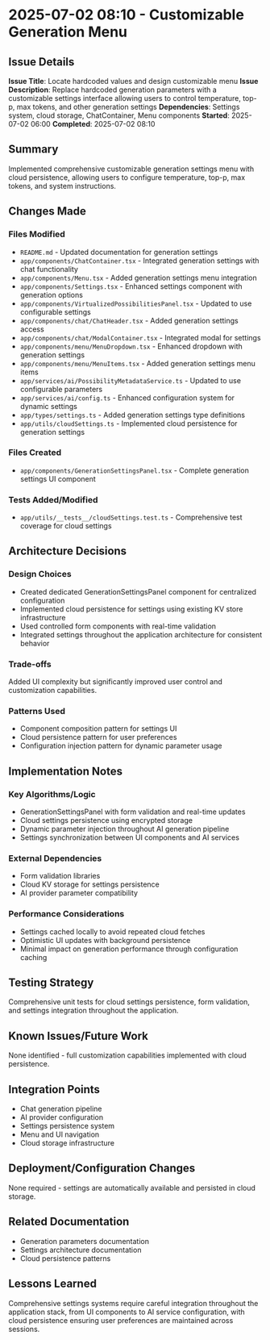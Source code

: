 # 2025-07-02 08:10 - Customizable Generation Menu

## Issue Details
**Issue Title**: Locate hardcoded values and design customizable menu
**Issue Description**: Replace hardcoded generation parameters with a customizable settings interface allowing users to control temperature, top-p, max tokens, and other generation settings
**Dependencies**: Settings system, cloud storage, ChatContainer, Menu components
**Started**: 2025-07-02 06:00
**Completed**: 2025-07-02 08:10

## Summary
Implemented comprehensive customizable generation settings menu with cloud persistence, allowing users to configure temperature, top-p, max tokens, and system instructions.

## Changes Made

### Files Modified
- `README.md` - Updated documentation for generation settings
- `app/components/ChatContainer.tsx` - Integrated generation settings with chat functionality
- `app/components/Menu.tsx` - Added generation settings menu integration
- `app/components/Settings.tsx` - Enhanced settings component with generation options
- `app/components/VirtualizedPossibilitiesPanel.tsx` - Updated to use configurable settings
- `app/components/chat/ChatHeader.tsx` - Added generation settings access
- `app/components/chat/ModalContainer.tsx` - Integrated modal for settings
- `app/components/menu/MenuDropdown.tsx` - Enhanced dropdown with generation settings
- `app/components/menu/MenuItems.tsx` - Added generation settings menu items
- `app/services/ai/PossibilityMetadataService.ts` - Updated to use configurable parameters
- `app/services/ai/config.ts` - Enhanced configuration system for dynamic settings
- `app/types/settings.ts` - Added generation settings type definitions
- `app/utils/cloudSettings.ts` - Implemented cloud persistence for generation settings

### Files Created
- `app/components/GenerationSettingsPanel.tsx` - Complete generation settings UI component

### Tests Added/Modified
- `app/utils/__tests__/cloudSettings.test.ts` - Comprehensive test coverage for cloud settings

## Architecture Decisions

### Design Choices
- Created dedicated GenerationSettingsPanel component for centralized configuration
- Implemented cloud persistence for settings using existing KV store infrastructure
- Used controlled form components with real-time validation
- Integrated settings throughout the application architecture for consistent behavior

### Trade-offs
Added UI complexity but significantly improved user control and customization capabilities.

### Patterns Used
- Component composition pattern for settings UI
- Cloud persistence pattern for user preferences
- Configuration injection pattern for dynamic parameter usage

## Implementation Notes

### Key Algorithms/Logic
- GenerationSettingsPanel with form validation and real-time updates
- Cloud settings persistence using encrypted storage
- Dynamic parameter injection throughout AI generation pipeline
- Settings synchronization between UI components and AI services

### External Dependencies
- Form validation libraries
- Cloud KV storage for settings persistence
- AI provider parameter compatibility

### Performance Considerations
- Settings cached locally to avoid repeated cloud fetches
- Optimistic UI updates with background persistence
- Minimal impact on generation performance through configuration caching

## Testing Strategy
Comprehensive unit tests for cloud settings persistence, form validation, and settings integration throughout the application.

## Known Issues/Future Work
None identified - full customization capabilities implemented with cloud persistence.

## Integration Points
- Chat generation pipeline
- AI provider configuration
- Settings persistence system
- Menu and UI navigation
- Cloud storage infrastructure

## Deployment/Configuration Changes
None required - settings are automatically available and persisted in cloud storage.

## Related Documentation
- Generation parameters documentation
- Settings architecture documentation
- Cloud persistence patterns

## Lessons Learned
Comprehensive settings systems require careful integration throughout the application stack, from UI components to AI service configuration, with cloud persistence ensuring user preferences are maintained across sessions.